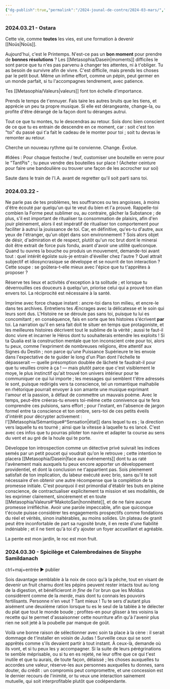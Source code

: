 ```yaml
---
{"dg-publish":true,"permalink":"/2024-jounal-de-contre/2024-03-mars/","created":"2024-04-08T12:06:16.084+02:00","updated":"2024-04-08T06:25:14.991+02:00"}
---
```


### 2024.03.21 - Ostara
Cette vie, comme **toutes** les vies, est une formation à devenir [[Noüs\|Noüs]].

Aujourd'hui, c'est le Printemps. N'est-ce pas un **bon moment** pour prendre de **bonnes résolutions** ?
Les [[Metasophia/Dasein\|moments]] difficiles le sont parce que tu n'es pas parvenu à changer tes attentes, ni à t'obliger. Tu as besoin de survivre afin de vivre. C'est difficile, mais prends les choses par le petit bout. Même un infime effort, comme un pépin, peut germer en un monde parfait, si tu l'accompagnes tendrement, avec patience.

Tes [[Metasophia/Valeurs\|valeurs]] font ton échelle d'importance.

Prends le temps de t'ennuyer. Fais taire les autres bruits que les tiens, et apprécie un peu ta propre musique. Si elle est dérangeante, change-la, ou profite d'être dérangé de la façon dont tu déranges autrui.

Tout ce que tu montes, tu le descendras au retour. Sois donc bien conscient de ce que tu es entrain de descendre en ce moment, car : soit c'est ton "toi" du passé qui t'a fait le cadeau de le monter pour toi ; soit tu devras le remonter au retour.

Cherche un nouveau rythme qui te convienne. Change. Évolue.

#Idées : Pour chaque festoche / teuf, customiser une bouteille en verre pour le "TantPis" ; tu peux vendre des bouteilles sur place ! (Acheter ceinture pour faire une bandoulière ou trouver une façon de les accrocher sur soi)

Saute dans le train de l'I.A. avant de regretter qu'il soit parti sans toi.
### 2024.03.22 - 

Ne parle pas de tes problèmes, tes souffrances ou tes angoisses, à moins d'être écouté par quelqu'un qui te veut du bien et l'a prouvé.
Rappelle-toi combien la Forme peut sublimer ou, au contraire, gâcher la Substance ; de plus, s'il est important de ritualiser ta consommation de plaisirs, afin d'en jouir pleinement, alors il est impératif de ritualiser ton comportement pour faciliter à autrui la jouissance de toi.
Car, en définitive, qu'es-tu d'autre, aux yeux de l'étranger, qu'un objet dans son environnement ? Sois alors objet de désir, d'admiration et de respect, plutôt qu'un roc brut dont le minerai doit être extrait de force puis fondu, avant d'avoir une utilité quelconque.
Quand tu ouvres la bouche ou produis un mouvement, demande-toi avant tout : quel intérêt égoïste suis-je entrain d'éveiller chez l'autre ? Quel attrait  subjectif et idiosyncrasique se développe et se nourrit de ton interaction ? Cette soupe : se goûtera-t-elle mieux avec l'épice que tu t'apprêtes à proposer ?

Réserve tes lieux et activités d'exception à ta solitude ; et lorsque tu déverrouilles ces douceurs à quelqu'un, priorise celui qui a prouvé ton élan envers toi. La réciprocité est nécessaire à la santé.

Imprime avec force chaque instant : ancre-toi dans ton milieu, et encre-le dans tes archives. Entretiens tes Æncrages avec la délicatesse et le soin qui leurs sont dus. L'Histoire ne se déroule pas sans toi, puisque tu lui es concomitant ; en conséquence, fais en sorte que tes histoires s'écrivent **par** toi. La narration qu'il en sera fait doit te situer en temps que protagoniste, et les meilleures histoires décrivent tout le sublime de la vérité ; aussi te faut-il donc vivre et incarner le Héros dont tu souhaiterais entendre les exploits ! Si ta Qualia est la construction mentale que ton inconscient crée pour toi, alors tu peux, comme l'expriment de nombreuses religions, être attentif aux Signes du Destin ; non parce qu'une Puissance Supérieure te les envoie dans l'expectative de te guider le long d'un Plan dont l'échelle te dépasserait — quelle présomption doublée de lâcheté te faudrait-il pour que tu veuilles croire à ça ! — mais plutôt parce que c'est visiblement le moye, le plus instinctif qu'ait trouvé ton univers intérieur pour te communiquer ce qui lui importe ; les messages qui semblent t'être adressés le sont, puisque redirigés vers ta conscience, tel un romantique malhabile en rhétorique pourrait envoyer à son amante une musique exprimant l'amour et la passion, à défaut de commettre un mauvais poème.
Avec le temps, peut-être créeras-tu envers toi-même cette connivence qui te fera comprendre ces pulsions, sans effort ; pour l'instant, en l'absence de jargon formel entre ta conscience et ton ombre, sers-toi de ces petits éveils d'intérêt pour décrypter activement : l'[[Metasophia/Sémantique#^Sensation\|état]] dans lequel tu es ; la direction vers laquelle tu es tourné ; ainsi que la vitesse à laquelle tu es lancé. C'est avec ces infos que tu pourras piloter ton navire et adapter ta course au sens du vent et au gré de la houle qui te porte.

Développe ton introspection comme un détective privé suivrait les indices semés par un petit poucet qui voudrait qu'on le retrouve ; cette intention te placera [[Metasophia/Dasein\|face aux événements]] dont tu as raté l'avènement mais auxquels tu peux encore apporter un développement providentiel, et dont la conclusion ne t'appartient pas. Sois pleinement satisfait de ton implication, du labeur exécuté avec brio, sans qu'il te soit nécessaire d'en obtenir une autre récompense que la complétion de ta promesse initiale.
C'est pourquoi il est primordial d'établir tes buts en pleine conscience, de contractualiser explicitement ta mission et ses modalités, de les exprimer clairement, sincèrement et en toute [[Metasophia/Valeurs#^MakotoSan\|honnêteté]], et de ne faire aucune promesse irréfléchie. Avoir une parole impeccable, afin que quiconque t'écoute puisse considérer tes engagements prospectifs comme fondations du réel et vérités, sinon inaltérables, au moins solides. Un plateau de granit peut être inconfortable de part sa rugosité brute, il en reste d'une fiabilité indéniable ; et il ne tient qu'à toi d'y ajouter un foyer accueillant et agréable.

La pente est mon jardin, le roc est mon fruit.

### 2024.03.30 - Spicilège et Calembredaines de Sisyphe Samildanach

ctrl+maj+entrée ► publier

Sois davantage semblable à la noix de coco qu'à la pêche, tout en visant de devenir un fruit charnu dont les pépins peuvent rester intacts tout au long de la digestion, et bénéficieront *in fine* de l'or brun que les Moldus considèrent comme de la *merde*, mais dont tu connais les pouvoirs fertilisants.
Personne n'en veut ? Tant mieux ! Tu te sers d'autant plus aisément une deuxième ration lorsque tu es le seul de la tablée à te délecter du plat que tout le monde boude ; profites-en pour glisser à tes voisins la recette qui te permet d'assaisonner cette nourriture afin qu'à l'avenir plus rien ne soit jeté à la poubelle par manque de goût.

Voilà une bonne raison de sélectionner avec soin ta place à la cène : il serait dommage de t'installer en voisin de Judas ! Surveille ceux qui se sont apprêtés comme s'ils devaient partir à tout instant. À ceux-là, demande où ils vont, et si tu peux les y accompagner. Si la suite de leurs pérégrinations te semble méprisable, ou si tu en es rejeté, ne leur offre que ce qui t'est inutile et que tu aurais, de toute façon, délaissé ; les choses auxquelles tu accordes une valeur, réserve-les aux personnes auxquelles tu donnes, sans douter, du crédit : un compromis peut compromettre, et une concession est le dernier recours de l'inimité, or tu veux une interaction sainement mutuelle, qui soit interprofitable plutôt que codépendante.
